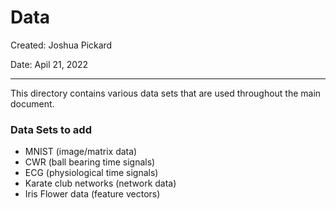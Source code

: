 # Data
Created: Joshua Pickard

Date: Apil 21, 2022

---

This directory contains various data sets that are used throughout the main document.

### Data Sets to add
- MNIST (image/matrix data)
- CWR (ball bearing time signals)
- ECG (physiological time signals)
- Karate club networks (network data)
- Iris Flower data (feature vectors)
